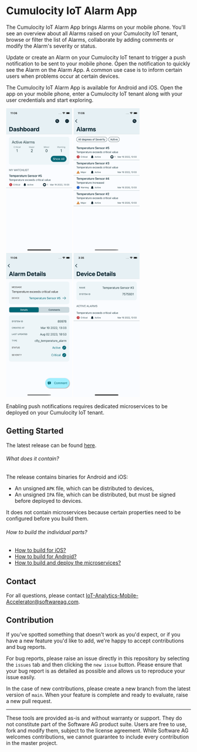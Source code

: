 # Cumulocity IoT Alarm App

The Cumulocity IoT Alarm App brings Alarms on your mobile phone. You'll see an overview about all Alarms raised on your Cumulocity IoT tenant, browse or filter the list of Alarms, collaborate by adding comments or modify the Alarm's severity or status.

Update or create an Alarm on your Cumulocity IoT tenant to trigger a push notification to be sent to your mobile phone. Open the notification to quickly see the Alarm on the Alarm App. A common use case is to inform certain users when problems occur at certain devices. 

The Cumulocity IoT Alarm App is available for Android and iOS. Open the app on your mobile phone, enter a Cumulocity IoT tenant along with your user credentials and start exploring.

<img src="./ios/screenshots/dashboard.png" width="180" /> <img src="./ios/screenshots/alarm_list.png" width="180" /> <img src="./ios/screenshots/alarm_details.png" width="180" /> <img src="./ios/screenshots/device_details.png" width="180" />

Enabling push notifications requires dedicated microservices to be deployed on your Cumulocity IoT tenant.

## Getting Started

The latest release can be found [here](https://github.com/SoftwareAG/cumulocity-alarmapp/releases/latest).

###### What does it contain?

The release contains binaries for Android and iOS:

- An unsigned `APK` file, which can be distributed to devices,
- An unsigned `IPA` file, which can be distributed, but must be signed before deployed to devices.

It does not contain microservices because certain properties need to be configured before you build them.

###### How to build the individual parts?

- [How to build for iOS?](./ios/README.md)
- [How to build for Android?](./android/README.md)
- [How to build and deploy the microservices?](./microservices/README.md)

## Contact

For all questions, please contact IoT-Analytics-Mobile-Accelerator@softwareag.com.

## Contribution

If you've spotted something that doesn't work as you'd expect, or if you have a new feature you'd like to add, we're happy to accept contributions and bug reports.

For bug reports, please raise an issue directly in this repository by selecting the `issues` tab and then clicking the `new issue` button. Please ensure that your bug report is as detailed as possible and allows us to reproduce your issue easily.

In the case of new contributions, please create a new branch from the latest version of `main`. When your feature is complete and ready to evaluate, raise a new pull request.

---

These tools are provided as-is and without warranty or support. They do not constitute part of the Software AG product suite. Users are free to use, fork and modify them, subject to the license agreement. While Software AG welcomes contributions, we cannot guarantee to include every contribution in the master project.
